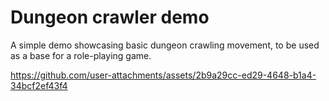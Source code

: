 # Dungeon crawler demo
A simple demo showcasing basic dungeon crawling movement, to be used as a base for a role-playing game.

https://github.com/user-attachments/assets/2b9a29cc-ed29-4648-b1a4-34bcf2ef43f4

